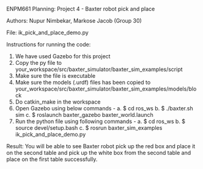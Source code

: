 ENPM661 Planning: Project 4 - Baxter robot pick and place

Authors:
Nupur Nimbekar, Markose Jacob (Group 30)

File:
ik_pick_and_place_demo.py

Instructions for running the code:
1. We have used Gazebo for this project
2. Copy the py file to your_workspace/src/baxter_simulator/baxter_sim_examples/script
3. Make sure the file is executable 
4. Make sure the models (.urdf) files has been copied to your_workspace/src/baxter_simulator/baxter_sim_examples/models/block
5. Do catkin_make in the workspace
6. Open Gazebo using below commands - 
   a. $ cd ros_ws
   b. $ ./baxter.sh sim
   c. $ roslaunch baxter_gazebo baxter_world.launch
6. Run the python file using following commands -
   a. $ cd ros_ws
   b. $ source devel/setup.bash
   c. $ rosrun baxter_sim_examples ik_pick_and_place_demo.py 

Result:
You will be able to see Baxter robot pick up the red box and place it on the second table and pick up the white box from the second table and place on the first table successfully.




